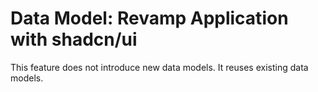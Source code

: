 # Data Model: Revamp Application with shadcn/ui

This feature does not introduce new data models. It reuses existing data models.
